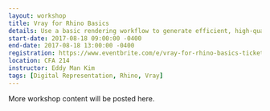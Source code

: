 ```yaml
---
layout: workshop
title: Vray for Rhino Basics
details: Use a basic rendering workflow to generate efficient, high-quality clay renders.
start-date: 2017-08-18 09:00:00 -0400
end-date: 2017-08-18 13:00:00 -0400
registration: https://www.eventbrite.com/e/vray-for-rhino-basics-tickets-36914478198
location: CFA 214
instructor: Eddy Man Kim
tags: [Digital Representation, Rhino, Vray]
---
```


More workshop content will be posted here.